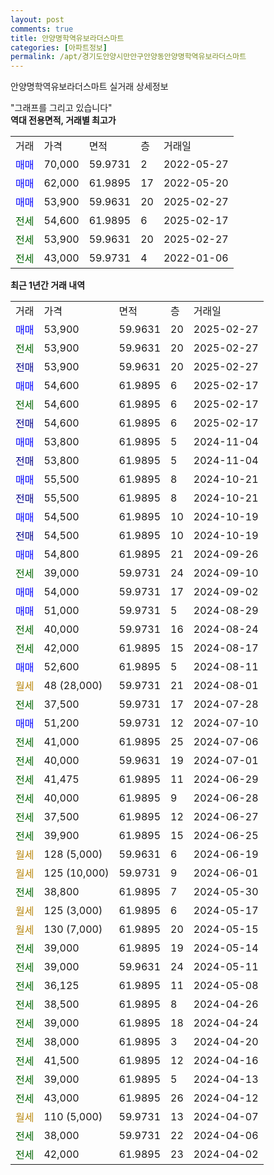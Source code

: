 ```yaml
---
layout: post
comments: true
title: 안양명학역유보라더스마트
categories: [아파트정보]
permalink: /apt/경기도안양시만안구안양동안양명학역유보라더스마트
---
```


안양명학역유보라더스마트 실거래 상세정보

<script type="text/javascript">
  google.charts.load('current', {'packages':['line', 'corechart']});
  google.charts.setOnLoadCallback(drawChart);

  function drawChart() {
    var data = new google.visualization.DataTable();
    data.addColumn('date', '거래일');
    data.addColumn('number', "매매");
    data.addColumn('number', "전세");
    data.addColumn('number', "전매");

    data.addRows([[new Date(Date.parse("2025-02-27")), 53900, null, null], [new Date(Date.parse("2025-02-27")), null, 53900, null], [new Date(Date.parse("2025-02-27")), null, null, 53900], [new Date(Date.parse("2025-02-17")), 54600, null, null], [new Date(Date.parse("2025-02-17")), null, 54600, null], [new Date(Date.parse("2025-02-17")), null, null, 54600], [new Date(Date.parse("2024-11-04")), 53800, null, null], [new Date(Date.parse("2024-11-04")), null, null, 53800], [new Date(Date.parse("2024-10-21")), 55500, null, null], [new Date(Date.parse("2024-10-21")), null, null, 55500], [new Date(Date.parse("2024-10-19")), 54500, null, null], [new Date(Date.parse("2024-10-19")), null, null, 54500], [new Date(Date.parse("2024-09-26")), 54800, null, null], [new Date(Date.parse("2024-09-10")), null, 39000, null], [new Date(Date.parse("2024-09-02")), 54000, null, null], [new Date(Date.parse("2024-08-29")), 51000, null, null], [new Date(Date.parse("2024-08-24")), null, 40000, null], [new Date(Date.parse("2024-08-17")), null, 42000, null], [new Date(Date.parse("2024-08-11")), 52600, null, null], [new Date(Date.parse("2024-08-01")), null, null, null], [new Date(Date.parse("2024-07-28")), null, 37500, null], [new Date(Date.parse("2024-07-10")), 51200, null, null], [new Date(Date.parse("2024-07-06")), null, 41000, null], [new Date(Date.parse("2024-07-01")), null, 40000, null], [new Date(Date.parse("2024-06-29")), null, 41475, null], [new Date(Date.parse("2024-06-28")), null, 40000, null], [new Date(Date.parse("2024-06-27")), null, 37500, null], [new Date(Date.parse("2024-06-25")), null, 39900, null], [new Date(Date.parse("2024-06-19")), null, null, null], [new Date(Date.parse("2024-06-01")), null, null, null], [new Date(Date.parse("2024-05-30")), null, 38800, null], [new Date(Date.parse("2024-05-17")), null, null, null], [new Date(Date.parse("2024-05-15")), null, null, null], [new Date(Date.parse("2024-05-14")), null, 39000, null], [new Date(Date.parse("2024-05-11")), null, 39000, null], [new Date(Date.parse("2024-05-08")), null, 36125, null], [new Date(Date.parse("2024-04-26")), null, 38500, null], [new Date(Date.parse("2024-04-24")), null, 39000, null], [new Date(Date.parse("2024-04-20")), null, 38000, null], [new Date(Date.parse("2024-04-16")), null, 41500, null], [new Date(Date.parse("2024-04-13")), null, 39000, null], [new Date(Date.parse("2024-04-12")), null, 43000, null], [new Date(Date.parse("2024-04-07")), null, null, null], [new Date(Date.parse("2024-04-06")), null, 38000, null], [new Date(Date.parse("2024-04-02")), null, 42000, null]]);

    var options = {
      hAxis: {
        format: 'yyyy/MM/dd'
      },    
      lineWidth: 0,
      pointsVisible: true,    
      title: '최근 1년간 유형별 실거래가 분포',
      legend: { position: 'bottom' }
    };

    var formatter = new google.visualization.NumberFormat({pattern:'###,###'} );
    formatter.format(data, 1);
    formatter.format(data, 2);
    
    setTimeout(function() {
        var chart = new google.visualization.LineChart(document.getElementById('columnchart_material'));
        chart.draw(data, (options));
        document.getElementById('loading').style.display = 'none';
    }, 200);
  }
</script>


<div id="loading" style="z-index:20; display: block; margin-left: 0px">"그래프를 그리고 있습니다"</div>
<div id="columnchart_material" style="width: 95%; margin-left: 0px; display: block"></div>
<!-- contents start -->
<b>역대 전용면적, 거래별 최고가</b>
<table class="sortable">
    <tr>
      <td>거래</td>
      <td>가격</td>
      <td>면적</td>
      <td>층</td>
      <td>거래일</td>
    </tr>
        <tr>
          <td><a style="color: blue">매매</a></td>
          <td>70,000</td>
          <td>59.9731</td>
          <td>2</td>
          <td>2022-05-27</td>
        </tr>            <tr>
          <td><a style="color: blue">매매</a></td>
          <td>62,000</td>
          <td>61.9895</td>
          <td>17</td>
          <td>2022-05-20</td>
        </tr>            <tr>
          <td><a style="color: blue">매매</a></td>
          <td>53,900</td>
          <td>59.9631</td>
          <td>20</td>
          <td>2025-02-27</td>
        </tr>        
        <tr>
              <td><a style="color: darkgreen">전세</a></td>
              <td>54,600</td>
              <td>61.9895</td>
              <td>6</td>
              <td>2025-02-17</td>
            </tr>            <tr>
              <td><a style="color: darkgreen">전세</a></td>
              <td>53,900</td>
              <td>59.9631</td>
              <td>20</td>
              <td>2025-02-27</td>
            </tr>            <tr>
              <td><a style="color: darkgreen">전세</a></td>
              <td>43,000</td>
              <td>59.9731</td>
              <td>4</td>
              <td>2022-01-06</td>
            </tr>        
    
</table>

<b>최근 1년간 거래 내역</b>

<table class="sortable">
    <tr>
      <td>거래</td>
      <td>가격</td>
      <td>면적</td>
      <td>층</td>
      <td>거래일</td>
    </tr>
    <tr>
      <td><a style="color: blue">매매</a></td>
      <td>53,900</td>
      <td>59.9631</td>
      <td>20</td>
      <td>2025-02-27</td>
    </tr>          <tr>
      <td><a style="color: darkgreen">전세</a></td>
      <td>53,900</td>
      <td>59.9631</td>
      <td>20</td>
      <td>2025-02-27</td>
    </tr>          <tr>
      <td><a style="color: darkblue">전매</a></td>
      <td>53,900</td>
      <td>59.9631</td>
      <td>20</td>
      <td>2025-02-27</td>
    </tr>          <tr>
      <td><a style="color: blue">매매</a></td>
      <td>54,600</td>
      <td>61.9895</td>
      <td>6</td>
      <td>2025-02-17</td>
    </tr>          <tr>
      <td><a style="color: darkgreen">전세</a></td>
      <td>54,600</td>
      <td>61.9895</td>
      <td>6</td>
      <td>2025-02-17</td>
    </tr>          <tr>
      <td><a style="color: darkblue">전매</a></td>
      <td>54,600</td>
      <td>61.9895</td>
      <td>6</td>
      <td>2025-02-17</td>
    </tr>          <tr>
      <td><a style="color: blue">매매</a></td>
      <td>53,800</td>
      <td>61.9895</td>
      <td>5</td>
      <td>2024-11-04</td>
    </tr>          <tr>
      <td><a style="color: darkblue">전매</a></td>
      <td>53,800</td>
      <td>61.9895</td>
      <td>5</td>
      <td>2024-11-04</td>
    </tr>          <tr>
      <td><a style="color: blue">매매</a></td>
      <td>55,500</td>
      <td>61.9895</td>
      <td>8</td>
      <td>2024-10-21</td>
    </tr>          <tr>
      <td><a style="color: darkblue">전매</a></td>
      <td>55,500</td>
      <td>61.9895</td>
      <td>8</td>
      <td>2024-10-21</td>
    </tr>          <tr>
      <td><a style="color: blue">매매</a></td>
      <td>54,500</td>
      <td>61.9895</td>
      <td>10</td>
      <td>2024-10-19</td>
    </tr>          <tr>
      <td><a style="color: darkblue">전매</a></td>
      <td>54,500</td>
      <td>61.9895</td>
      <td>10</td>
      <td>2024-10-19</td>
    </tr>          <tr>
      <td><a style="color: blue">매매</a></td>
      <td>54,800</td>
      <td>61.9895</td>
      <td>21</td>
      <td>2024-09-26</td>
    </tr>          <tr>
      <td><a style="color: darkgreen">전세</a></td>
      <td>39,000</td>
      <td>59.9731</td>
      <td>24</td>
      <td>2024-09-10</td>
    </tr>          <tr>
      <td><a style="color: blue">매매</a></td>
      <td>54,000</td>
      <td>59.9731</td>
      <td>17</td>
      <td>2024-09-02</td>
    </tr>          <tr>
      <td><a style="color: blue">매매</a></td>
      <td>51,000</td>
      <td>59.9731</td>
      <td>5</td>
      <td>2024-08-29</td>
    </tr>          <tr>
      <td><a style="color: darkgreen">전세</a></td>
      <td>40,000</td>
      <td>59.9731</td>
      <td>16</td>
      <td>2024-08-24</td>
    </tr>          <tr>
      <td><a style="color: darkgreen">전세</a></td>
      <td>42,000</td>
      <td>61.9895</td>
      <td>15</td>
      <td>2024-08-17</td>
    </tr>          <tr>
      <td><a style="color: blue">매매</a></td>
      <td>52,600</td>
      <td>61.9895</td>
      <td>5</td>
      <td>2024-08-11</td>
    </tr>          <tr>
      <td><a style="color: darkgoldenrod">월세</a></td>
      <td>48 (28,000)</td>
      <td>59.9731</td>
      <td>21</td>
      <td>2024-08-01</td>
    </tr>          <tr>
      <td><a style="color: darkgreen">전세</a></td>
      <td>37,500</td>
      <td>59.9731</td>
      <td>17</td>
      <td>2024-07-28</td>
    </tr>          <tr>
      <td><a style="color: blue">매매</a></td>
      <td>51,200</td>
      <td>59.9731</td>
      <td>12</td>
      <td>2024-07-10</td>
    </tr>          <tr>
      <td><a style="color: darkgreen">전세</a></td>
      <td>41,000</td>
      <td>61.9895</td>
      <td>25</td>
      <td>2024-07-06</td>
    </tr>          <tr>
      <td><a style="color: darkgreen">전세</a></td>
      <td>40,000</td>
      <td>59.9631</td>
      <td>19</td>
      <td>2024-07-01</td>
    </tr>          <tr>
      <td><a style="color: darkgreen">전세</a></td>
      <td>41,475</td>
      <td>61.9895</td>
      <td>11</td>
      <td>2024-06-29</td>
    </tr>          <tr>
      <td><a style="color: darkgreen">전세</a></td>
      <td>40,000</td>
      <td>61.9895</td>
      <td>9</td>
      <td>2024-06-28</td>
    </tr>          <tr>
      <td><a style="color: darkgreen">전세</a></td>
      <td>37,500</td>
      <td>61.9895</td>
      <td>12</td>
      <td>2024-06-27</td>
    </tr>          <tr>
      <td><a style="color: darkgreen">전세</a></td>
      <td>39,900</td>
      <td>61.9895</td>
      <td>15</td>
      <td>2024-06-25</td>
    </tr>          <tr>
      <td><a style="color: darkgoldenrod">월세</a></td>
      <td>128 (5,000)</td>
      <td>59.9631</td>
      <td>6</td>
      <td>2024-06-19</td>
    </tr>          <tr>
      <td><a style="color: darkgoldenrod">월세</a></td>
      <td>125 (10,000)</td>
      <td>59.9731</td>
      <td>9</td>
      <td>2024-06-01</td>
    </tr>          <tr>
      <td><a style="color: darkgreen">전세</a></td>
      <td>38,800</td>
      <td>61.9895</td>
      <td>7</td>
      <td>2024-05-30</td>
    </tr>          <tr>
      <td><a style="color: darkgoldenrod">월세</a></td>
      <td>125 (3,000)</td>
      <td>61.9895</td>
      <td>6</td>
      <td>2024-05-17</td>
    </tr>          <tr>
      <td><a style="color: darkgoldenrod">월세</a></td>
      <td>130 (7,000)</td>
      <td>61.9895</td>
      <td>20</td>
      <td>2024-05-15</td>
    </tr>          <tr>
      <td><a style="color: darkgreen">전세</a></td>
      <td>39,000</td>
      <td>61.9895</td>
      <td>19</td>
      <td>2024-05-14</td>
    </tr>          <tr>
      <td><a style="color: darkgreen">전세</a></td>
      <td>39,000</td>
      <td>59.9631</td>
      <td>24</td>
      <td>2024-05-11</td>
    </tr>          <tr>
      <td><a style="color: darkgreen">전세</a></td>
      <td>36,125</td>
      <td>61.9895</td>
      <td>11</td>
      <td>2024-05-08</td>
    </tr>          <tr>
      <td><a style="color: darkgreen">전세</a></td>
      <td>38,500</td>
      <td>61.9895</td>
      <td>8</td>
      <td>2024-04-26</td>
    </tr>          <tr>
      <td><a style="color: darkgreen">전세</a></td>
      <td>39,000</td>
      <td>61.9895</td>
      <td>18</td>
      <td>2024-04-24</td>
    </tr>          <tr>
      <td><a style="color: darkgreen">전세</a></td>
      <td>38,000</td>
      <td>61.9895</td>
      <td>3</td>
      <td>2024-04-20</td>
    </tr>          <tr>
      <td><a style="color: darkgreen">전세</a></td>
      <td>41,500</td>
      <td>61.9895</td>
      <td>12</td>
      <td>2024-04-16</td>
    </tr>          <tr>
      <td><a style="color: darkgreen">전세</a></td>
      <td>39,000</td>
      <td>61.9895</td>
      <td>5</td>
      <td>2024-04-13</td>
    </tr>          <tr>
      <td><a style="color: darkgreen">전세</a></td>
      <td>43,000</td>
      <td>61.9895</td>
      <td>26</td>
      <td>2024-04-12</td>
    </tr>          <tr>
      <td><a style="color: darkgoldenrod">월세</a></td>
      <td>110 (5,000)</td>
      <td>59.9731</td>
      <td>13</td>
      <td>2024-04-07</td>
    </tr>          <tr>
      <td><a style="color: darkgreen">전세</a></td>
      <td>38,000</td>
      <td>59.9731</td>
      <td>22</td>
      <td>2024-04-06</td>
    </tr>          <tr>
      <td><a style="color: darkgreen">전세</a></td>
      <td>42,000</td>
      <td>61.9895</td>
      <td>23</td>
      <td>2024-04-02</td>
    </tr>      </table>
<!-- contents end -->    

